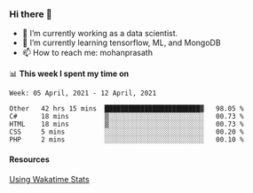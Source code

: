 ### Hi there 👋

- 🔭 I’m currently working as a data scientist.
- 🌱 I’m currently learning tensorflow, ML, and MongoDB
- 📫 How to reach me: mohanprasath

📊 **This week I spent my time on**
<!--START_SECTION:waka-->
```text
Week: 05 April, 2021 - 12 April, 2021

Other   42 hrs 15 mins  ████████████████████████▓   98.05 % 
C#      18 mins         ▒░░░░░░░░░░░░░░░░░░░░░░░░   00.73 % 
HTML    18 mins         ▒░░░░░░░░░░░░░░░░░░░░░░░░   00.73 % 
CSS     5 mins          ░░░░░░░░░░░░░░░░░░░░░░░░░   00.20 % 
PHP     2 mins          ░░░░░░░░░░░░░░░░░░░░░░░░░   00.10 % 
```
<!--END_SECTION:waka-->

#### Resources
[Using Wakatime Stats](https://github.com/marketplace/actions/waka-readme)
